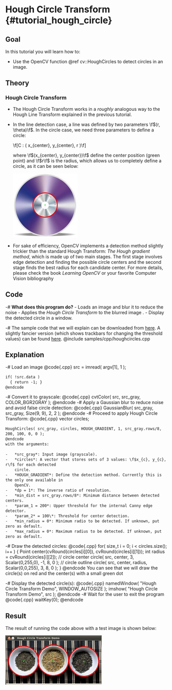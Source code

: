 Hough Circle Transform {#tutorial_hough_circle}
======================

Goal
----

In this tutorial you will learn how to:

-   Use the OpenCV function @ref cv::HoughCircles to detect circles in an image.

Theory
------

### Hough Circle Transform

-   The Hough Circle Transform works in a *roughly* analogous way to the Hough Line Transform
    explained in the previous tutorial.
-   In the line detection case, a line was defined by two parameters \f$(r, \theta)\f$. In the circle
    case, we need three parameters to define a circle:

    \f[C : ( x_{center}, y_{center}, r )\f]

    where \f$(x_{center}, y_{center})\f$ define the center position (green point) and \f$r\f$ is the radius,
    which allows us to completely define a circle, as it can be seen below:

    ![](images/Hough_Circle_Tutorial_Theory_0.jpg)

-   For sake of efficiency, OpenCV implements a detection method slightly trickier than the standard
    Hough Transform: *The Hough gradient method*, which is made up of two main stages. The first
    stage involves edge detection and finding the possible circle centers and the second stage finds
    the best radius for each candidate center. For more details, please check the book *Learning
    OpenCV* or your favorite Computer Vision bibliography

Code
----

-#  **What does this program do?**
    -   Loads an image and blur it to reduce the noise
    -   Applies the *Hough Circle Transform* to the blurred image .
    -   Display the detected circle in a window.

-#  The sample code that we will explain can be downloaded from [here](https://github.com/opencv/opencv/tree/master/samples/cpp/houghcircles.cpp).
    A slightly fancier version (which shows trackbars for
    changing the threshold values) can be found [here](https://github.com/opencv/opencv/tree/master/samples/cpp/tutorial_code/ImgTrans/HoughCircle_Demo.cpp).
    @include samples/cpp/houghcircles.cpp

Explanation
-----------

-#  Load an image
    @code{.cpp}
    src = imread( argv[1], 1 );

    if( !src.data )
      { return -1; }
    @endcode
-#  Convert it to grayscale:
    @code{.cpp}
    cvtColor( src, src_gray, COLOR_BGR2GRAY );
    @endcode
-#  Apply a Gaussian blur to reduce noise and avoid false circle detection:
    @code{.cpp}
    GaussianBlur( src_gray, src_gray, Size(9, 9), 2, 2 );
    @endcode
-#  Proceed to apply Hough Circle Transform:
    @code{.cpp}
    vector<Vec3f> circles;

    HoughCircles( src_gray, circles, HOUGH_GRADIENT, 1, src_gray.rows/8, 200, 100, 0, 0 );
    @endcode
    with the arguments:

    -   *src_gray*: Input image (grayscale).
    -   *circles*: A vector that stores sets of 3 values: \f$x_{c}, y_{c}, r\f$ for each detected
        circle.
    -   *HOUGH_GRADIENT*: Define the detection method. Currently this is the only one available in
        OpenCV.
    -   *dp = 1*: The inverse ratio of resolution.
    -   *min_dist = src_gray.rows/8*: Minimum distance between detected centers.
    -   *param_1 = 200*: Upper threshold for the internal Canny edge detector.
    -   *param_2* = 100\*: Threshold for center detection.
    -   *min_radius = 0*: Minimum radio to be detected. If unknown, put zero as default.
    -   *max_radius = 0*: Maximum radius to be detected. If unknown, put zero as default.

-#  Draw the detected circles:
    @code{.cpp}
    for( size_t i = 0; i < circles.size(); i++ )
    {
       Point center(cvRound(circles[i][0]), cvRound(circles[i][1]));
       int radius = cvRound(circles[i][2]);
       // circle center
       circle( src, center, 3, Scalar(0,255,0), -1, 8, 0 );
       // circle outline
       circle( src, center, radius, Scalar(0,0,255), 3, 8, 0 );
     }
    @endcode
    You can see that we will draw the circle(s) on red and the center(s) with a small green dot

-#  Display the detected circle(s):
    @code{.cpp}
    namedWindow( "Hough Circle Transform Demo", WINDOW_AUTOSIZE );
    imshow( "Hough Circle Transform Demo", src );
    @endcode
-#  Wait for the user to exit the program
    @code{.cpp}
    waitKey(0);
    @endcode

Result
------

The result of running the code above with a test image is shown below:

![](images/Hough_Circle_Tutorial_Result.jpg)
